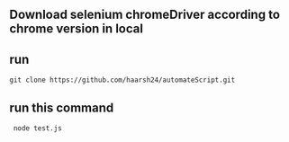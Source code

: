 ## Download selenium chromeDriver according to chrome version in local

## run
```
git clone https://github.com/haarsh24/automateScript.git
```

## run this command
```
 node test.js
````
